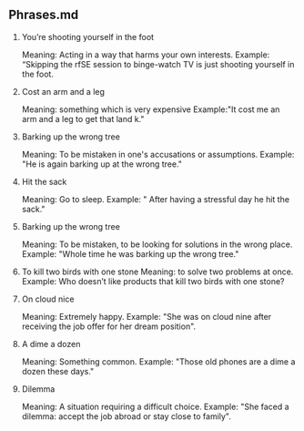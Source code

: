 ## Phrases.md

1. You’re shooting yourself in the foot

   Meaning: Acting in a way that harms your own interests.
   Example: “Skipping the rfSE session to binge-watch TV is just shooting yourself in the foot.

2. Cost an arm and a leg

   Meaning: something which is very expensive
   Example:"It cost me an arm and a leg to get that land k."

3. Barking up the wrong tree

   Meaning: To be mistaken in one's accusations or assumptions.
   Example: "He is again barking up at the wrong tree."

4. Hit the sack

   Meaning: Go to sleep.
   Example: " After having a stressful day he hit the sack."

5. Barking up the wrong tree

   Meaning: To be mistaken, to be looking for solutions in the wrong place.
   Example: "Whole time he was barking up the wrong tree."

6. To kill two birds with one stone
   Meaning: to solve two problems at once.
   Example: Who doesn’t like products that kill two birds with one stone?

7. On cloud nice    

   Meaning: Extremely happy.
   Example: "She was on cloud nine after receiving the job offer for her dream position".

8. A dime a dozen

   Meaning: Something common.
   Example: "Those old phones are a dime a dozen these days."

9. Dilemma   

   Meaning: A situation requiring a difficult choice.
   Example: "She faced a dilemma: accept the job abroad or stay close to family".
